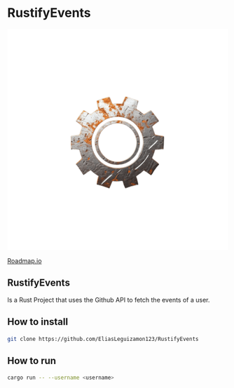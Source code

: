 # RustifyEvents

![image](./logo.png)

[Roadmap.io](https://roadmap.sh/projects/github-user-activity)

## RustifyEvents

Is a Rust Project that uses the Github API to fetch the events of a user.

## How to install

```bash
git clone https://github.com/EliasLeguizamon123/RustifyEvents
```

## How to run

```bash
cargo run -- --username <username>
```

